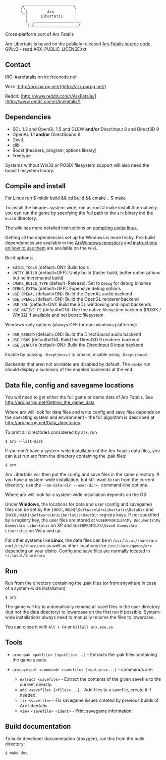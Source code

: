             _______________________
           /\                      \
           \_|         Arx         |
             |      Libertatis     |
             |   __________________|__
              \_/____________________/


Cross-platform port of Arx Fatalis

Arx Libertatis is based on the publicly released [Arx Fatalis source code](http://www.arkane-studios.com/uk/arx_downloads.php).
GPLv3 - read ARX_PUBLIC_LICENSE.txt

## Contact

IRC: \#arxfatalis on irc.freenode.net

Wiki: [http://arx.parpg.net/](http://arx.parpg.net/)

Reddit: [http://www.reddit.com/r/ArxFatalis/](http://www.reddit.com/r/ArxFatalis/)

## Dependencies

* SDL 1.2 and OpenGL 1.5 and GLEW **and/or** DirectInput 8 and Direct3D 9
* OpenAL 1.1 **and/or** DirectSound 9
* DevIL
* zlib
* Boost (headers, program_options library)
* Freetype

Systems without Win32 or POSIX filesystem support will also need the boost filesystem library.

## Compile and install

For Linux run
    $ mkdir build && cd build && cmake ..
    $ make

To install the binaries system-wide, run as root
    # make install
Alternatively you can run the game by specfying the full path to the `arx` binary ind the `build` directory.

The wiki has more detailed instructions on [compiling under linux](http://arx.parpg.net/Downloading_and_Compiling_under_Linux).

Getting all the dependencies set up for Windows is more tricky. Pre-build dependencies are available in the [ArxWindows repository](https://github.com/arx/ArxWindows) and [instructions on how to use them](http://arx.parpg.net/Downloading_and_Compiling_under_Windows) are available on the wiki.

Build options:

* `BUILD_TOOLS` (default=ON): Build tools
* `UNITY_BUILD` (default=OFF): Unity build (faster build, better optimizations but no incremental build)
* `CMAKE_BUILD_TYPE` (default=Release): Set to `Debug` for debug binaries
* `DEBUG_EXTRA` (default=OFF): Expensive debug options
* `USE_OPENAL` (default=ON): Build the OpenAL audio backend
* `USE_OPENGL` (default=ON): Build the OpenGL renderer backend
* `USE_SDL` (default=ON): Build the SDL windowing and input backends
* `USE_NATIVE_FS` (default=ON): Use the native filesystem backend (POSIX / Win32) if available and not boost::filesystem.

Windows-only options (always OFF for non-windows platforms):

* `USE_DSOUND` (default=ON): Build the DirectSound audio backend
* `USE_D3D9` (default=ON): Build the Direct3D 9 renderer backend
* `USE_DINPUT8` (default=ON): Build the DirectInput 8 input backend

Enable by passing `-D<option>=1` to cmake, disable using `-D<option>=0`

Backends that aren not available are disabled by default. The `cmake` run should display a summary of the enabled backends at the end.

## Data file, config and savegame locations

You will need to get either the full game or demo data of Arx Fatalis. See http://arx.parpg.net/Getting_the_game_data

Where arx will look for data files and write config and save files depends on the operating system and environment - the full algorithm is described at http://arx.parpg.net/Data_directories

To print all directories considered by arx, run

    $ arx --list-dirs

If you don't have a system-wide installation of the Arx Fatalis data files, you can just run arx from the directory containing the .pak files:

    $ arx

Arx Libertatis will then put the config and save files in the same directory. If you have a system-wide installation, but still want to run from the current directory, use the `--no-data-dir --user-dir=.` command-line options.

Where arx will look for a system-wide installation depends on the OS:

Under **Windows**, the locations for data and user (config and savegame) files can be set by the `{HKCU,HKLM}\Software\ArxLibertatis\DataDir` and `{HKCU,HKLM}\Software\ArxLibertatis\UserDir` registry keys. If not specified by a registry key, the user files are stored at `%USERPROFILE%\My Documents\My Games\Arx Libertatis` on XP and `%USERPROFILE%\Saved Games\Arx Libertatis` on Vista and up.

For other systems like **Linux**, the data files can be in `/usr/local/share/arx` and `/usr/share/arx` as well as other locations like `/usr/share/games/arx` depending on your distro. Config and save files are normally located in `~/.local/share/arx`

## Run

Run from the directory containing the .pak files (or from anywhere in case of a system-wide installation):

    $ arx

The game will try to automatically rename all used files in the user directory (but not the data directory) to lowercase on the first run if possible. System-wide installations always need to manually rename the files to lowercase.

You can close it with `Alt + F4` or `killall arx.exe.so`

## Tools

* `arxunpak <pakfile> [<pakfile>...]` - Extracts the .pak files containing the game assets.

* `arxsavetool <command> <savefile> [<options>...]` - commands are:
  * `extract <savefile>` - Extract the contents of the given savefile to the current directly.
  * `add <savefile> [<files>...]` - Add files to a savefile, create it if needed.
  * `fix <savefile>` - Fix savegame issues created by previous builds of Arx Libertatis
  * `view <savefile> <ident>` - Print savegame information.

## Build documentation

To build developer documentation (doxygen), run this from the build directory:

    $ make doc
